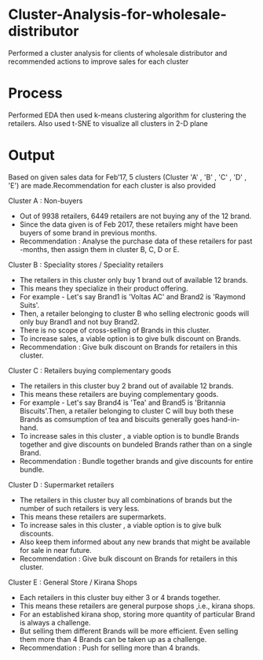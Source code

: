 # Cluster-Analysis-for-wholesale-distributor
Performed a cluster analysis for clients of wholesale distributor and recommended actions to improve sales for each cluster

# Process
Performed EDA then used k-means clustering algorithm for clustering the retailers. Also used t-SNE to visualize all clusters in 2-D plane

# Output
Based on given sales data for Feb’17, 5 clusters (Cluster 'A' , 'B' , 'C' , 'D' , 'E') are made.Recommendation for each cluster is also provided

Cluster A : Non-buyers
- Out of 9938 retailers, 6449 retailers are not buying any of the 12 brand.
- Since the data given is of Feb 2017, these retailers might have been buyers of some brand in previous months.
- Recommendation : Analyse the purchase data of these retailers for past -months, then assign them in cluster B, C, D or E.

Cluster B : Speciality stores / Speciality retailers 
- The retailers in this cluster only buy 1 brand out of available 12 brands. 
- This means they specialize in their product offering. 
- For example - Let's say Brand1 is 'Voltas AC' and Brand2 is 'Raymond Suits'. 
- Then, a retailer belonging to cluster B who selling electronic goods will only buy Brand1 and not buy Brand2.  
- There is no scope of cross-selling of Brands in this cluster. 
- To increase sales, a viable option is to give bulk discount on Brands.
- Recommendation : Give bulk discount on Brands for retailers in this cluster.

Cluster C : Retailers buying complementary goods
- The retailers in this cluster buy 2 brand out of available 12 brands.
- This means these retailers are buying complementary goods.
- For example - Let's say Brand4 is 'Tea' and Brand5 is 'Britannia Biscuits'.Then, a retailer belonging to cluster C will buy both these   Brands as comsumption of tea and biscuits generally goes hand-in-hand.
- To increase sales in this cluster , a viable option is to bundle Brands together and give discounts on bundeled Brands rather than on a single Brand.
- Recommendation : Bundle together brands and give discounts for entire bundle. 

Cluster D : Supermarket retailers
- The retailers in this cluster buy all combinations of brands but the number of such retailers is very less.
- This means these retailers are supermarkets.
- To increase sales in this cluster , a viable option is to give bulk discounts. 
- Also keep them informed about any new brands that might be available for sale in near future.
- Recommendation : Give bulk discount on Brands for retailers in this cluster.

Cluster E : General Store / Kirana Shops
- Each retailers in this cluster buy either 3 or 4 brands together.
- This means these retailers are general purpose shops ,i.e., kirana shops.
- For an established kirana shop, storing more quantity of particular Brand is always a challenge. 
- But selling them different Brands will be more efficient. Even selling them more than 4 Brands can be taken up as a challenge.
- Recommendation : Push for selling more than 4 brands.

